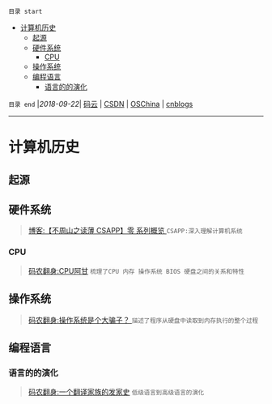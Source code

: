 `目录 start`
 
- [计算机历史](#计算机历史)
    - [起源](#起源)
    - [硬件系统](#硬件系统)
        - [CPU](#cpu)
    - [操作系统](#操作系统)
    - [编程语言](#编程语言)
        - [语言的的演化](#语言的的演化)

`目录 end` |_2018-09-22_| [码云](https://gitee.com/gin9) | [CSDN](http://blog.csdn.net/kcp606) | [OSChina](https://my.oschina.net/kcp1104) | [cnblogs](http://www.cnblogs.com/kuangcp)
****************************************
# 计算机历史

## 起源

## 硬件系统
> [博客:【不周山之读薄 CSAPP】零 系列概览 ](http://wdxtub.com/2016/04/16/thin-csapp-0/) `CSAPP:深入理解计算机系统`

### CPU
> [码农翻身:CPU阿甘](https://mp.weixin.qq.com/s?__biz=MzAxOTc0NzExNg==&mid=2665513017&idx=1&sn=5550ee714abd36d0b580713f673e670b&scene=21#wechat_redirect) `梳理了CPU 内存 操作系统 BIOS 硬盘之间的关系和特性`

## 操作系统
> [码农翻身:操作系统是个大骗子？ ](https://mp.weixin.qq.com/s?__biz=MzAxOTc0NzExNg==&mid=2665513894&idx=1&sn=3cf8faef41800f0dd52f84a0ae2d8065&chksm=80d67be5b7a1f2f31833dc71f8c67dc50e64b14bb5a25678155a7b39927b63db7c17510793d0&scene=21#wechat_redirect)`描述了程序从硬盘中读取到内存执行的整个过程`

## 编程语言
### 语言的的演化
> [码农翻身:一个翻译家族的发家史](https://mp.weixin.qq.com/s?__biz=MzAxOTc0NzExNg==&mid=2665513576&idx=1&sn=0fd7ba43902ff7b10376810118f68d62&chksm=80d67a2bb7a1f33d90a95be040987bc03033b0174cef6ccb9018203673c8c1fe192103d3ae41&scene=21#wechat_redirect) `低级语言到高级语言的演化`

